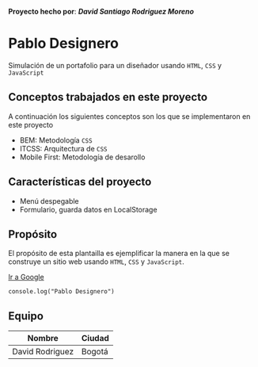**Proyecto hecho por**: ***David Santiago Rodriguez Moreno***
# Pablo Designero
Simulación de un portafolio para un diseñador usando `HTML`, `CSS` y `JavaScript`

## Conceptos trabajados en este proyecto
A continuación los siguientes conceptos son los que se implementaron en este proyecto 

- BEM: Metodología `CSS`
- ITCSS: Arquitectura de `CSS`
- Mobile First: Metodología de desarollo
## Características del proyecto 
- Menú despegable
- Formulario, guarda datos en LocalStorage

## Propósito
El propósito de esta plantailla es ejemplificar la manera en la que se construye un sitio web usando `HTML`, `CSS` y `JavaScript`.

[Ir a Google](http://google.com)

```
console.log("Pablo Designero")

```
## Equipo

| Nombre          | Ciudad |
| --------------- | ------ |
| David Rodriguez | Bogotá |

